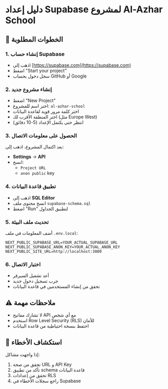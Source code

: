 # دليل إعداد Supabase لمشروع Al-Azhar School

## 🎯 الخطوات المطلوبة

### 1. إنشاء حساب Supabase
- اذهب إلى [https://supabase.com](https://supabase.com)
- اضغط "Start your project" 
- سجل دخول بحساب GitHub أو Google

### 2. إنشاء مشروع جديد
- اضغط "New Project"
- اختر اسم للمشروع: `al-azhar-school`
- اختر كلمة مرور قوية لقاعدة البيانات
- اختر المنطقة الأقرب لك (مثل Europe West)
- انتظر حتى يكتمل الإعداد (5-10 دقائق)

### 3. الحصول على معلومات الاتصال
بعد اكتمال المشروع، اذهب إلى:
- **Settings** → **API**
- انسخ:
  - `Project URL` 
  - `anon public` key

### 4. تطبيق قاعدة البيانات
- اذهب إلى **SQL Editor**
- انسخ محتوى ملف `supabase-schema.sql`
- اضغط "Run" لتطبيق الجداول

### 5. تحديث ملف البيئة
أضف المعلومات في ملف `.env.local`:
```env
NEXT_PUBLIC_SUPABASE_URL=YOUR_ACTUAL_SUPABASE_URL
NEXT_PUBLIC_SUPABASE_ANON_KEY=YOUR_ACTUAL_ANON_KEY
NEXT_PUBLIC_SITE_URL=http://localhost:3000
```

### 6. اختبار الاتصال
- أعد تشغيل السيرفر
- جرب تسجيل دخول جديد
- تحقق من إنشاء المستخدمين في قاعدة البيانات

## ⚠️ ملاحظات مهمة
- لا تشارك مفاتيح API مع أي شخص
- استخدم Row Level Security (RLS) للأمان
- احتفظ بنسخة احتياطية من قاعدة البيانات

## 🔧 استكشاف الأخطاء
إذا واجهت مشاكل:
1. تحقق من صحة URL و API Key
2. تأكد من تطبيق schema قاعدة البيانات
3. تحقق من إعدادات RLS
4. راجع سجلات الأخطاء في Supabase
